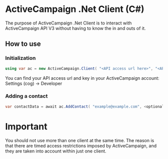 # ActiveCampaign .Net Client (C#)
The purpose of ActiveCampaign .Net Client is to interact with ActiveCampaign API V3 without having to know the in and outs of it.

## How to use

### Initialization

```csharp
using var ac = new ActiveCampaign.Client( "<API access url here>", "<API access key here>" );
```
You can find your API access url and key in your ActiveCampaign account: Settings (cog) -> Developer

### Adding a contact

```csharp
var contactData = await ac.AddContact( "example@example.com", <optional cancellation token> );
```

# Important
You should not use more than one client at the same time. The reason is that there are timed access restrictions imposed by ActiveCampaign, and they are taken into account within just one client.
